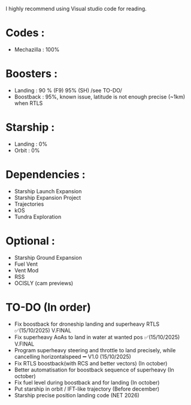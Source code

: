 I highly recommend using Visual studio code for reading.
# Codes : 
 - Mechazilla : 100%
# Boosters :
 - Landing : 90 % (F9) 95% (SH) /see TO-DO/
 - Boostback : 95%, known issue, latitude is not enough precise (~1km) when RTLS
# Starship :
 - Landing : 0%
 - Orbit : 0%

 # Dependencies :
 - Starship Launch Expansion 
 - Starship Expansion Project 
 - Trajectories
 - kOS
 - Tundra Exploration


# Optional :
- Starship Ground Expansion
- Fuel Vent
- Vent Mod 
- RSS
- OCISLY (cam previews)


# TO-DO (In order)
- Fix boostback for droneship landing and superheavy RTLS ✅(15/10/2025) V.FINAL
- Fix superheavy AoAs to land in water at wanted pos ✅(15/10/2025) V.FINAL
- Program superheavy steering and throttle to land precisely, while cancelling horizontalspeed ➖ V1.0 (15/10/2025)
- Fix RTLS boostback(with RCS and better vectors) (In october) 
- Better automatisation for boostback sequence of superheavy (In october) 
- Fix fuel level during boostback and for landing (In october) 
- Put starship in orbit / IFT-like trajectory (Before december)
- Starship precise position landing code (NET 2026)
